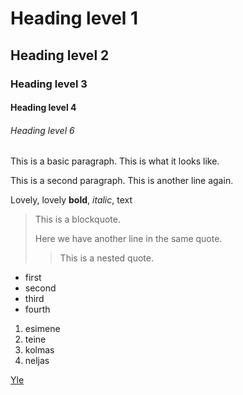 # Heading level 1

## Heading level 2

### Heading level 3

#### Heading level 4

###### Heading level 6

This is a basic paragraph. This is what it looks like.

This is a second paragraph. 
This is another line again.

Lovely, lovely **bold**, *italic*, text

> This is a blockquote.
>
> Here we have another line in the same quote.
>
>> This is a nested quote.


- first
- second
- third
- fourth

1. esimene
2. teine
3. kolmas
4. neljas

[Yle](https://yle.fi/ "The finnish news")